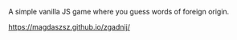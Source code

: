 A simple vanilla JS game where you guess words of foreign origin. 

https://magdaszsz.github.io/zgadnij/

